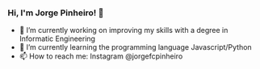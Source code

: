 ### Hi, I'm Jorge Pinheiro! 👋

- 🔭 I’m currently working on improving my skills with a degree in Informatic Engineering 
- 🌱 I’m currently learning the programming language Javascript/Python
- 📫 How to reach me: Instagram @jorgefcpinheiro
